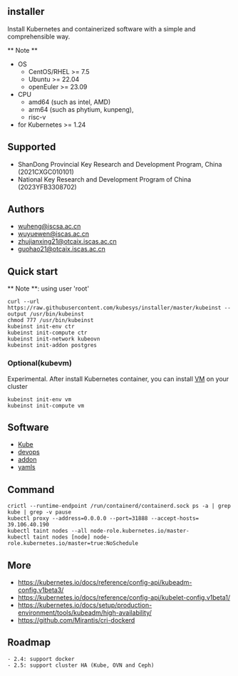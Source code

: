 ## installer

Install Kubernetes and containerized software with a simple and comprehensible way.

** Note **
- OS 
  - CentOS/RHEL >= 7.5
  - Ubuntu >= 22.04
  - openEuler >= 23.09
- CPU 
  - amd64 (such as intel, AMD)
  - arm64 (such as phytium, kunpeng), 
  - risc-v 
- for Kubernetes >= 1.24

## Supported

- ShanDong Provincial Key Research and Development Program, China (2021CXGC010101)
- National Key Research and Development Program of China (2023YFB3308702)

## Authors

- wuheng@iscsa.ac.cn
- wuyuewen@iscas.ac.cn
- zhujianxing21@otcaix.iscas.ac.cn
- guohao21@otcaix.iscas.ac.cn

## Quick start


** Note **: using user 'root'
 
```
curl --url https://raw.githubusercontent.com/kubesys/installer/master/kubeinst --output /usr/bin/kubeinst
chmod 777 /usr/bin/kubeinst
kubeinst init-env ctr
kubeinst init-compute ctr
kubeinst init-network kubeovn
kubeinst init-addon postgres
```

### Optional(kubevm)

Experimental.
After install Kubernetes container, you can install [VM](https://github.com/KubeVMMgr/kube-vm) on your cluster

```
kubeinst init-env vm
kubeinst init-compute vm
```

## Software

- [Kube](docs/kube.md)
- [devops](docs/devops.md)
- [addon](docs/addon.md)
- [yamls](https://gitee.com/syswu/yamls)

## Command

```
crictl --runtime-endpoint /run/containerd/containerd.sock ps -a | grep kube | grep -v pause
kubectl proxy --address=0.0.0.0 --port=31888 --accept-hosts=
39.106.40.190
kubectl taint nodes --all node-role.kubernetes.io/master-
kubectl taint nodes [node] node-role.kubernetes.io/master=true:NoSchedule
```

## More

- https://kubernetes.io/docs/reference/config-api/kubeadm-config.v1beta3/
- https://kubernetes.io/docs/reference/config-api/kubelet-config.v1beta1/
- https://kubernetes.io/docs/setup/production-environment/tools/kubeadm/high-availability/
- https://github.com/Mirantis/cri-dockerd
## Roadmap

```
- 2.4: support docker
- 2.5: support cluster HA (Kube, OVN and Ceph)
```
